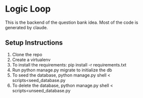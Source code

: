 # Logic Loop
This is the backend of the question bank idea. Most of the code is generated by claude.


## Setup Instructions
1. Clone the repo
2. Create a virtualenv
3. To install the requirements: pip install -r requirements.txt
4. Run python manage.py migrate to initialize the db
5. To seed the database, python manage.py shell < scripts<seed_database.py
6. To delete the database, python manage.py shell < scripts<unseed_database.py 

